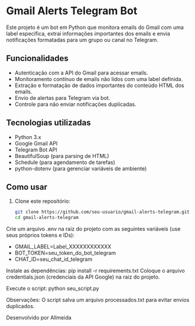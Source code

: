 # Gmail Alerts Telegram Bot

Este projeto é um bot em Python que monitora emails do Gmail com uma label específica, extrai informações importantes dos emails e envia notificações formatadas para um grupo ou canal no Telegram.

## Funcionalidades

- Autenticação com a API do Gmail para acessar emails.
- Monitoramento contínuo de emails não lidos com uma label definida.
- Extração e formatação de dados importantes do conteúdo HTML dos emails.
- Envio de alertas para Telegram via bot.
- Controle para não enviar notificações duplicadas.

## Tecnologias utilizadas

- Python 3.x
- Google Gmail API
- Telegram Bot API
- BeautifulSoup (para parsing de HTML)
- Schedule (para agendamento de tarefas)
- python-dotenv (para gerenciar variáveis de ambiente)

## Como usar

1. Clone este repositório:
   ```bash
   git clone https://github.com/seu-usuario/gmail-alerts-telegram.git
   cd gmail-alerts-telegram
Crie um arquivo .env na raiz do projeto com as seguintes variáveis (use seus próprios tokens e IDs):

- GMAIL_LABEL=Label_XXXXXXXXXXXX
- BOT_TOKEN=seu_token_do_bot_telegram
- CHAT_ID=seu_chat_id_telegram

Instale as dependências:
pip install -r requirements.txt
Coloque o arquivo credentials.json (credenciais da API Google) na raiz do projeto.

Execute o script:
python seu_script.py

Observações:
O script salva um arquivo processados.txt para evitar envios duplicados.

Desenvolvido por Allmeida
